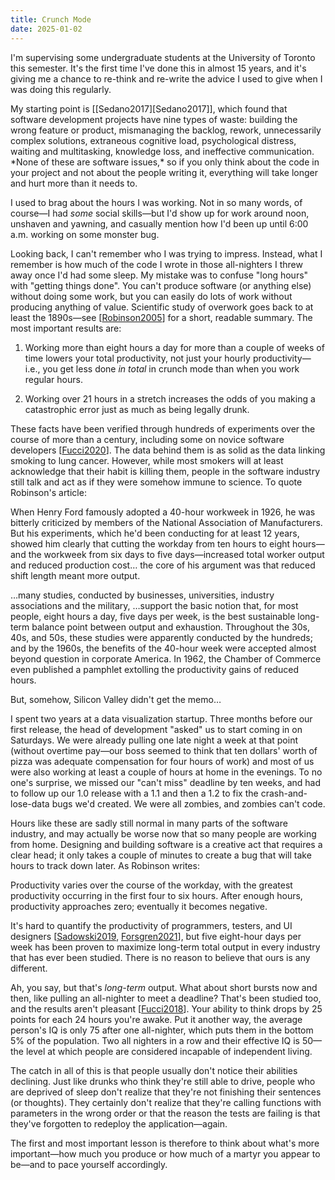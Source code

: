 ```yaml
---
title: Crunch Mode
date: 2025-01-02
---
```


I'm supervising some undergraduate students at the University of Toronto this semester.
It's the first time I've done this in almost 15 years,
and it's giving me a chance to re-think and re-write the advice I used to give
when I was doing this regularly.

<div class="callout" markdown="1">
My starting point is [[Sedano2017][Sedano2017]],
which found that software development projects have nine types of waste:
building the wrong feature or product,
mismanaging the backlog,
rework,
unnecessarily complex solutions,
extraneous cognitive load,
psychological distress,
waiting and multitasking,
knowledge loss,
and ineffective communication.
*None of these are software issues,*
so if you only think about the code in your project and not about the people writing it,
everything will take longer and hurt more than it needs to.
</div>

I used to brag about the hours I was working.
Not in so many words, of course—I had *some* social skills—but
I'd show up for work around noon,
unshaven and yawning,
and casually mention how I'd been up until 6:00 a.m. working on some monster bug.

Looking back,
I can't remember who I was trying to impress.
Instead,
what I remember is how much of the code I wrote in those all-nighters I threw away
once I'd had some sleep.
My mistake was to confuse "long hours" with "getting things done".
You can't produce software (or anything else) without doing some work,
but you can easily do lots of work without producing anything of value.
Scientific study of overwork goes back to at least the 1890s—see
[[Robinson2005][Robinson2005]] for a short, readable summary.
The most important results are:

1.  Working more than eight hours a day for more than a couple of weeks of time
    lowers your total productivity,
    not just your hourly productivity—i.e., you get less done *in total* in crunch mode
    than when you work regular hours.

1.  Working over 21 hours in a stretch
    increases the odds of you making a catastrophic error
    just as much as being legally drunk.

These facts have been verified through hundreds of experiments
over the course of more than a century,
including some on novice software developers [[Fucci2020][Fucci2020]].
The data behind them is as solid as the data linking smoking to lung cancer.
However,
while most smokers will at least acknowledge that their habit is killing them,
people in the software industry still talk and act as if
they were somehow immune to science.
To quote Robinson's article:

<div class="callout" markdown="1">
When Henry Ford famously adopted a 40-hour workweek in 1926,
he was bitterly criticized by members of the National Association of Manufacturers.
But his experiments,
which he'd been conducting for at least 12 years,
showed him clearly that cutting the workday from ten hours to eight hours—and
the workweek from six days to five days—increased
total worker output and reduced production cost…
the core of his argument was that reduced shift length meant more output.

…many studies,
conducted by businesses, universities, industry associations and the military,
…support the basic notion that,
for most people,
eight hours a day,
five days per week,
is the best sustainable long-term balance point between output and exhaustion.
Throughout the 30s, 40s, and 50s, these studies were apparently conducted by the hundreds;
and by the 1960s,
the benefits of the 40-hour week were accepted almost beyond question in corporate America.
In 1962,
the Chamber of Commerce even published a pamphlet extolling the productivity gains of reduced hours.

But, somehow, Silicon Valley didn't get the memo…
</div>

I spent two years at a data visualization startup.
Three months before our first release,
the head of development "asked" us to start coming in on Saturdays.
We were already pulling one late night a week at that point
(without overtime pay—our boss seemed to think that
ten dollars' worth of pizza
was adequate compensation for four hours of work)
and most of us were also working at least a couple of hours at home in the evenings.
To no one's surprise,
we missed our "can't miss" deadline by ten weeks,
and had to follow up our 1.0 release with a 1.1 and then a 1.2
to fix the crash-and-lose-data bugs we'd created.
We were all zombies, and zombies can't code.

Hours like these are sadly still normal in many parts of the software industry,
and may actually be worse now that so many people are working from home.
Designing and building software is a creative act that requires a clear head;
it only takes a couple of minutes to create a bug
that will take hours to track down later.
As Robinson writes:

<div class="callout" markdown="1">
Productivity varies over the course of the workday,
with the greatest productivity occurring in the first four to six hours.
After enough hours,
productivity approaches zero;
eventually it becomes negative.
</div>

It's hard to quantify the productivity of programmers, testers, and UI designers
[[Sadowski2019][Sadowski2019], [Forsgren2021][Forsgren2021]],
but five eight-hour days per week has been proven to maximize long-term total output
in every industry that has ever been studied.
There is no reason to believe that ours is any different.

Ah, you say, but that's *long-term* output.
What about short bursts now and then,
like pulling an all-nighter to meet a deadline?
That's been studied too,
and the results aren't pleasant [[Fucci2018][Fucci2018]].
Your ability to think drops by 25 points for each 24 hours you're awake.
Put it another way,
the average person's IQ is only 75 after one all-nighter,
which puts them in the bottom 5% of the population.
Two all nighters in a row and their effective IQ is 50—the level at which
people are considered incapable of independent living.

The catch in all of this is that people usually don't notice their abilities declining.
Just like drunks who think they're still able to drive,
people who are deprived of sleep don't realize that they're not finishing their sentences (or thoughts).
They certainly don't realize that they're calling functions with parameters in the wrong order
or that the reason the tests are failing is that
they've forgotten to redeploy the application—again.

The first and most important lesson is therefore
to think about what's more important—how much you produce
or how much of a martyr you appear to be—and to pace yourself accordingly.

[Forsgren2021]: https://dl.acm.org/doi/10.1145/3454122.3454124
[Fucci2018]: https://arxiv.org/abs/1805.02544
[Fucci2020]: https://ieeexplore.ieee.org/document/8357494
[Robinson2005]: https://igda.org/resources-archive/why-crunch-mode-doesnt-work-six-lessons-2005/
[Sadowski2019]: https://link.springer.com/book/10.1007/978-1-4842-4221-6
[Sedano2017]: http://dx.doi.org/10.1109/icse.2017.20
